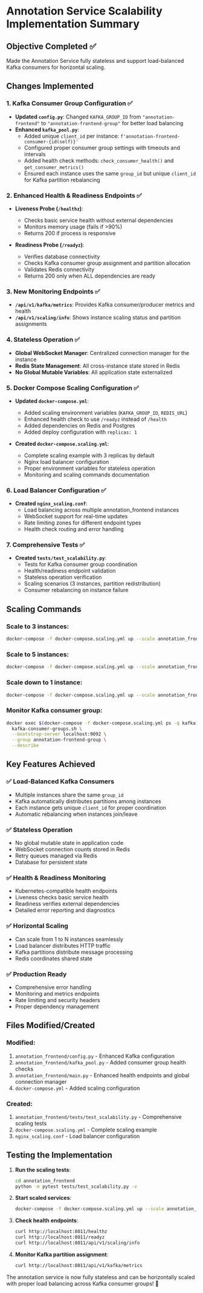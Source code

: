 # Annotation Service Scalability Implementation Summary

## Objective Completed ✅
Made the Annotation Service fully stateless and support load-balanced Kafka consumers for horizontal scaling.

## Changes Implemented

### 1. Kafka Consumer Group Configuration ✅
- **Updated `config.py`**: Changed `KAFKA_GROUP_ID` from `"annotation-frontend"` to `"annotation-frontend-group"` for better load balancing
- **Enhanced `kafka_pool.py`**: 
  - Added unique `client_id` per instance: `f'annotation-frontend-consumer-{id(self)}'`
  - Configured proper consumer group settings with timeouts and intervals
  - Added health check methods: `check_consumer_health()` and `get_consumer_metrics()`
  - Ensured each instance uses the same `group_id` but unique `client_id` for Kafka partition rebalancing

### 2. Enhanced Health & Readiness Endpoints ✅
- **Liveness Probe (`/healthz`)**:
  - Checks basic service health without external dependencies
  - Monitors memory usage (fails if >90%)
  - Returns 200 if process is responsive
  
- **Readiness Probe (`/readyz`)**:
  - Verifies database connectivity
  - Checks Kafka consumer group assignment and partition allocation
  - Validates Redis connectivity
  - Returns 200 only when ALL dependencies are ready

### 3. New Monitoring Endpoints ✅
- **`/api/v1/kafka/metrics`**: Provides Kafka consumer/producer metrics and health
- **`/api/v1/scaling/info`**: Shows instance scaling status and partition assignments

### 4. Stateless Operation ✅
- **Global WebSocket Manager**: Centralized connection manager for the instance
- **Redis State Management**: All cross-instance state stored in Redis
- **No Global Mutable Variables**: All application state externalized

### 5. Docker Compose Scaling Configuration ✅
- **Updated `docker-compose.yml`**:
  - Added scaling environment variables (`KAFKA_GROUP_ID`, `REDIS_URL`)
  - Enhanced health check to use `/readyz` instead of `/health`
  - Added dependencies on Redis and Postgres
  - Added deploy configuration with `replicas: 1`

- **Created `docker-compose.scaling.yml`**:
  - Complete scaling example with 3 replicas by default
  - Nginx load balancer configuration
  - Proper environment variables for stateless operation
  - Monitoring and scaling commands documentation

### 6. Load Balancer Configuration ✅
- **Created `nginx_scaling.conf`**:
  - Load balancing across multiple annotation_frontend instances
  - WebSocket support for real-time updates
  - Rate limiting zones for different endpoint types
  - Health check routing and error handling

### 7. Comprehensive Tests ✅
- **Created `tests/test_scalability.py`**:
  - Tests for Kafka consumer group coordination
  - Health/readiness endpoint validation
  - Stateless operation verification
  - Scaling scenarios (3 instances, partition redistribution)
  - Consumer rebalancing on instance failure

## Scaling Commands

### Scale to 3 instances:
```bash
docker-compose -f docker-compose.scaling.yml up --scale annotation_frontend=3
```

### Scale to 5 instances:
```bash
docker-compose -f docker-compose.scaling.yml up --scale annotation_frontend=5
```

### Scale down to 1 instance:
```bash
docker-compose -f docker-compose.scaling.yml up --scale annotation_frontend=1
```

### Monitor Kafka consumer group:
```bash
docker exec $(docker-compose -f docker-compose.scaling.yml ps -q kafka) \
  kafka-consumer-groups.sh \
  --bootstrap-server localhost:9092 \
  --group annotation-frontend-group \
  --describe
```

## Key Features Achieved

### ✅ Load-Balanced Kafka Consumers
- Multiple instances share the same `group_id`
- Kafka automatically distributes partitions among instances
- Each instance gets unique `client_id` for proper coordination
- Automatic rebalancing when instances join/leave

### ✅ Stateless Operation
- No global mutable state in application code
- WebSocket connection counts stored in Redis
- Retry queues managed via Redis
- Database for persistent state

### ✅ Health & Readiness Monitoring
- Kubernetes-compatible health endpoints
- Liveness checks basic service health
- Readiness verifies external dependencies
- Detailed error reporting and diagnostics

### ✅ Horizontal Scaling
- Can scale from 1 to N instances seamlessly
- Load balancer distributes HTTP traffic
- Kafka partitions distribute message processing
- Redis coordinates shared state

### ✅ Production Ready
- Comprehensive error handling
- Monitoring and metrics endpoints
- Rate limiting and security headers
- Proper dependency management

## Files Modified/Created

### Modified:
1. `annotation_frontend/config.py` - Enhanced Kafka configuration
2. `annotation_frontend/kafka_pool.py` - Added consumer group health checks
3. `annotation_frontend/main.py` - Enhanced health endpoints and global connection manager
4. `docker-compose.yml` - Added scaling configuration

### Created:
1. `annotation_frontend/tests/test_scalability.py` - Comprehensive scaling tests
2. `docker-compose.scaling.yml` - Complete scaling example
3. `nginx_scaling.conf` - Load balancer configuration

## Testing the Implementation

1. **Run the scaling tests**:
   ```bash
   cd annotation_frontend
   python -m pytest tests/test_scalability.py -v
   ```

2. **Start scaled services**:
   ```bash
   docker-compose -f docker-compose.scaling.yml up --scale annotation_frontend=3
   ```

3. **Check health endpoints**:
   ```bash
   curl http://localhost:8011/healthz
   curl http://localhost:8011/readyz
   curl http://localhost:8011/api/v1/scaling/info
   ```

4. **Monitor Kafka partition assignment**:
   ```bash
   curl http://localhost:8011/api/v1/kafka/metrics
   ```

The annotation service is now fully stateless and can be horizontally scaled with proper load balancing across Kafka consumer groups! 🎉
